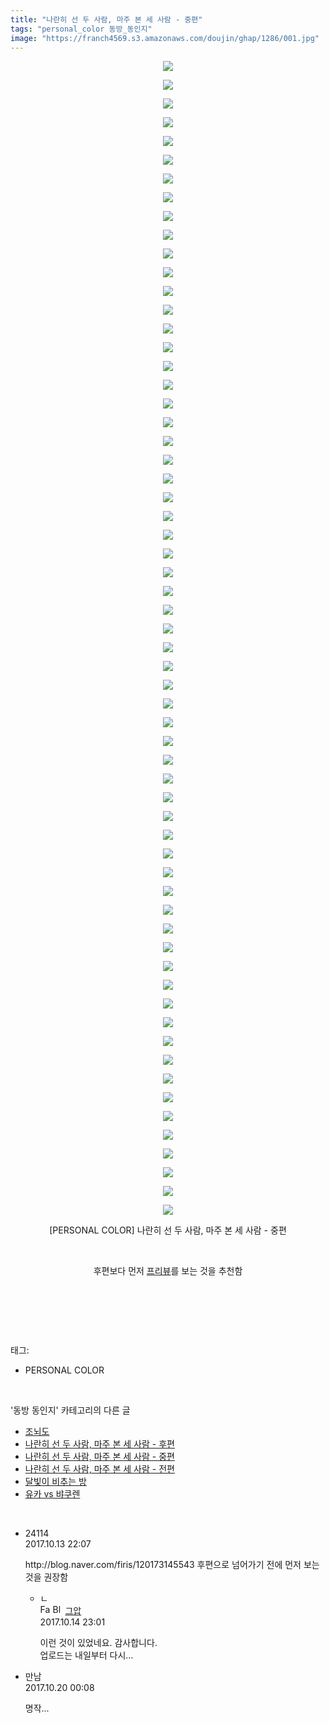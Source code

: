 ```yaml
---
title: "나란히 선 두 사람, 마주 본 세 사람 - 중편"
tags: "personal_color 동방_동인지"
image: "https://franch4569.s3.amazonaws.com/doujin/ghap/1286/001.jpg"
---
```

<div class="article">
<p style="text-align: center; clear: none; float: none;"><img src="{{ site.imgserver2 }}/ghap/1286/001.jpg"/></p>
<p style="text-align: center; clear: none; float: none;"><img src="{{ site.imgserver2 }}/ghap/1286/002.jpg"/></p>
<p style="text-align: center; clear: none; float: none;"><img src="{{ site.imgserver2 }}/ghap/1286/003.jpg"/></p>
<p style="text-align: center; clear: none; float: none;"><img src="{{ site.imgserver2 }}/ghap/1286/004.jpg"/></p>
<p style="text-align: center; clear: none; float: none;"><img src="{{ site.imgserver2 }}/ghap/1286/005.jpg"/></p>
<p style="text-align: center; clear: none; float: none;"><img src="{{ site.imgserver2 }}/ghap/1286/006.jpg"/></p>
<p style="text-align: center; clear: none; float: none;"><img src="{{ site.imgserver2 }}/ghap/1286/007.jpg"/></p>
<p style="text-align: center; clear: none; float: none;"><img src="{{ site.imgserver2 }}/ghap/1286/008.jpg"/></p>
<p style="text-align: center; clear: none; float: none;"><img src="{{ site.imgserver2 }}/ghap/1286/009.jpg"/></p>
<p style="text-align: center; clear: none; float: none;"><img src="{{ site.imgserver2 }}/ghap/1286/010.jpg"/></p>
<p style="text-align: center; clear: none; float: none;"><img src="{{ site.imgserver2 }}/ghap/1286/011.jpg"/></p>
<p style="text-align: center; clear: none; float: none;"><img src="{{ site.imgserver2 }}/ghap/1286/012.jpg"/></p>
<p style="text-align: center; clear: none; float: none;"><img src="{{ site.imgserver2 }}/ghap/1286/013.jpg"/></p>
<p style="text-align: center; clear: none; float: none;"><img src="{{ site.imgserver2 }}/ghap/1286/014.jpg"/></p>
<p style="text-align: center; clear: none; float: none;"><img src="{{ site.imgserver2 }}/ghap/1286/015.jpg"/></p>
<p style="text-align: center; clear: none; float: none;"><img src="{{ site.imgserver2 }}/ghap/1286/016.jpg"/></p>
<p style="text-align: center; clear: none; float: none;"><img src="{{ site.imgserver2 }}/ghap/1286/017.jpg"/></p>
<p style="text-align: center; clear: none; float: none;"><img src="{{ site.imgserver2 }}/ghap/1286/018.jpg"/></p>
<p style="text-align: center; clear: none; float: none;"><img src="{{ site.imgserver2 }}/ghap/1286/019.jpg"/></p>
<p style="text-align: center; clear: none; float: none;"><img src="{{ site.imgserver2 }}/ghap/1286/020.jpg"/></p>
<p style="text-align: center; clear: none; float: none;"><img src="{{ site.imgserver2 }}/ghap/1286/021.jpg"/></p>
<p style="text-align: center; clear: none; float: none;"><img src="{{ site.imgserver2 }}/ghap/1286/022.jpg"/></p>
<p style="text-align: center; clear: none; float: none;"><img src="{{ site.imgserver2 }}/ghap/1286/023.jpg"/></p>
<p style="text-align: center; clear: none; float: none;"><img src="{{ site.imgserver2 }}/ghap/1286/024.jpg"/></p>
<p style="text-align: center; clear: none; float: none;"><img src="{{ site.imgserver2 }}/ghap/1286/025.jpg"/></p>
<p style="text-align: center; clear: none; float: none;"><img src="{{ site.imgserver2 }}/ghap/1286/026.jpg"/></p>
<p style="text-align: center; clear: none; float: none;"><img src="{{ site.imgserver2 }}/ghap/1286/027.jpg"/></p>
<p style="text-align: center; clear: none; float: none;"><img src="{{ site.imgserver2 }}/ghap/1286/028.jpg"/></p>
<p style="text-align: center; clear: none; float: none;"><img src="{{ site.imgserver2 }}/ghap/1286/029.jpg"/></p>
<p style="text-align: center; clear: none; float: none;"><img src="{{ site.imgserver2 }}/ghap/1286/030.jpg"/></p>
<p style="text-align: center; clear: none; float: none;"><img src="{{ site.imgserver2 }}/ghap/1286/031.jpg"/></p>
<p style="text-align: center; clear: none; float: none;"><img src="{{ site.imgserver2 }}/ghap/1286/032.jpg"/></p>
<p style="text-align: center; clear: none; float: none;"><img src="{{ site.imgserver2 }}/ghap/1286/033.jpg"/></p>
<p style="text-align: center; clear: none; float: none;"><img src="{{ site.imgserver2 }}/ghap/1286/034.jpg"/></p>
<p style="text-align: center; clear: none; float: none;"><img src="{{ site.imgserver2 }}/ghap/1286/035.jpg"/></p>
<p style="text-align: center; clear: none; float: none;"><img src="{{ site.imgserver2 }}/ghap/1286/036.jpg"/></p>
<p style="text-align: center; clear: none; float: none;"><img src="{{ site.imgserver2 }}/ghap/1286/037.jpg"/></p>
<p style="text-align: center; clear: none; float: none;"><img src="{{ site.imgserver2 }}/ghap/1286/038.jpg"/></p>
<p style="text-align: center; clear: none; float: none;"><img src="{{ site.imgserver2 }}/ghap/1286/039.jpg"/></p>
<p style="text-align: center; clear: none; float: none;"><img src="{{ site.imgserver2 }}/ghap/1286/040.jpg"/></p>
<p style="text-align: center; clear: none; float: none;"><img src="{{ site.imgserver2 }}/ghap/1286/041.jpg"/></p>
<p style="text-align: center; clear: none; float: none;"><img src="{{ site.imgserver2 }}/ghap/1286/042.jpg"/></p>
<p style="text-align: center; clear: none; float: none;"><img src="{{ site.imgserver2 }}/ghap/1286/043.jpg"/></p>
<p style="text-align: center; clear: none; float: none;"><img src="{{ site.imgserver2 }}/ghap/1286/044.jpg"/></p>
<p style="text-align: center; clear: none; float: none;"><img src="{{ site.imgserver2 }}/ghap/1286/045.jpg"/></p>
<p style="text-align: center; clear: none; float: none;"><img src="{{ site.imgserver2 }}/ghap/1286/046.jpg"/></p>
<p style="text-align: center; clear: none; float: none;"><img src="{{ site.imgserver2 }}/ghap/1286/047.jpg"/></p>
<p style="text-align: center; clear: none; float: none;"><img src="{{ site.imgserver2 }}/ghap/1286/048.jpg"/></p>
<p style="text-align: center; clear: none; float: none;"><img src="{{ site.imgserver2 }}/ghap/1286/049.jpg"/></p>
<p style="text-align: center; clear: none; float: none;"><img src="{{ site.imgserver2 }}/ghap/1286/050.jpg"/></p>
<p style="text-align: center; clear: none; float: none;"><img src="{{ site.imgserver2 }}/ghap/1286/051.jpg"/></p>
<p style="text-align: center; clear: none; float: none;"><img src="{{ site.imgserver2 }}/ghap/1286/052.jpg"/></p>
<p style="text-align: center; clear: none; float: none;"><img src="{{ site.imgserver2 }}/ghap/1286/053.jpg"/></p>
<p style="text-align: center; clear: none; float: none;"><img src="{{ site.imgserver2 }}/ghap/1286/054.jpg"/></p>
<p style="text-align: center; clear: none; float: none;"><img src="{{ site.imgserver2 }}/ghap/1286/055.jpg"/></p>
<p style="text-align: center; clear: none; float: none;"><img src="{{ site.imgserver2 }}/ghap/1286/056.jpg"/></p>
<p style="text-align: center; clear: none; float: none;"><img src="{{ site.imgserver2 }}/ghap/1286/057.jpg"/></p>
<p style="text-align: center; clear: none; float: none;"><img src="{{ site.imgserver2 }}/ghap/1286/058.jpg"/></p>
<p style="text-align: center; clear: none; float: none;"><img src="{{ site.imgserver2 }}/ghap/1286/059.jpg"/></p>
<p style="text-align: center; clear: none; float: none;"><img src="{{ site.imgserver2 }}/ghap/1286/060.jpg"/></p>
<p style="text-align: center; clear: none; float: none;"><img src="{{ site.imgserver2 }}/ghap/1286/061.jpg"/></p>
<p style="text-align: center; clear: none; float: none;"><img src="{{ site.imgserver2 }}/ghap/1286/062.jpg"/></p>
<p style="text-align: center; clear: none; float: none;">[PERSONAL COLOR] 나란히 선 두 사람, 마주 본 세 사람 - 중편</p>
<p style="text-align: center; clear: none; float: none;"><br/></p>
<p style="text-align: center; clear: none; float: none;">후편보다 먼저 <a class="tx-link" href="http://ghaptouhou.tistory.com/3852" target="_blank">프리뷰</a>를 보는 것을 추천함</p>
<p style="text-align: center; clear: none; float: none;"><br/></p>
<p><br/></p>
</div><br/>
<div class="tagTrail">
<p>태그: </p>
<ul>
<li>PERSONAL COLOR</li>
</ul>
</div><br/>
<div class="another">
<p>'동방 동인지' 카테고리의 다른 글</p>
<ul>
<li><a href="/ghap_1288">조뇌도</a></li>
<li><a href="/ghap_1287">나란히 선 두 사람, 마주 본 세 사람 - 후편</a></li>
<li><a href="/ghap_1286">나란히 선 두 사람, 마주 본 세 사람 - 중편</a></li>
<li><a href="/ghap_1285">나란히 선 두 사람, 마주 본 세 사람 - 전편</a></li>
<li><a href="/ghap_1284">달빛이 비추는 방</a></li>
<li><a href="/ghap_1283">유카 vs 뱌쿠렌</a></li>
</ul>
</div><br/>
<div class="cb_module cb_fluid">
<div class="cb_wrt cb_profile">
<div class="comment">
<ul>
<li class="cb_thumb_off" id="comment15104516">
<div class="cb_comment_area">
<div class="cb_info_area">
<div class="cb_section">
<span class="cb_nick_name">24114</span>
</div>
<div class="cb_section">
<span class="cb_date">2017.10.13 22:07 </span>
</div>
</div>
<div class="cb_dsc_comment">
<p class="cb_dsc">
											http://blog.naver.com/firis/120173145543 후편으로 넘어가기 전에 먼저 보는 것을 권장함
										</p>
</div>
<ul>
<li class="cb_thumb_off" id="comment15105468">
<span class="cb_bu_subnode">ㄴ</span>
<div class="cb_comment_area">
<div class="cb_info_area">
<div class="cb_section">
<span class="cb_nick_name"><img alt="Favicon of https://ghaptouhou.tistory.com" height="16" onerror="this.onerror=null;this.parentNode.removeChild(this)" src="https://ghaptouhou.tistory.com/favicon.ico" width="16"/> <img alt="BlogIcon" height="16" onerror="this.parentNode.removeChild(this)" src="https://ghaptouhou.tistory.com/index.gif" width="16"/> <a href="https://ghaptouhou.tistory.com" onclick="return openLinkInNewWindow(this)"> 그압</a><span class="tistoryProfileLayerTrigger" onclick='TistoryProfile.show(event, this, {"title":"\uc800\uae30 \uc774\uac70 \ub098\uc911\uc5d0 \uc218\uc815 \uac00\ub2a5\ud558\ub098\uc694","url":"https:\/\/ghap.tistory.com","nickname":"\uadf8\uc555","items":[]}); return false;'></span></span>
</div>
<div class="cb_section">
<span class="cb_date">2017.10.14 23:01 </span>
</div>
</div>
<div class="cb_dsc_comment">
<p class="cb_dsc">
																이런 것이 있었네요. 감사합니다.<br/>
업로드는 내일부터 다시...
															</p>
</div>
</div>
</li>
</ul>
</div></li>
<li class="cb_thumb_off" id="comment15109627">
<div class="cb_comment_area">
<div class="cb_info_area">
<div class="cb_section">
<span class="cb_nick_name">만남</span>
</div>
<div class="cb_section">
<span class="cb_date">2017.10.20 00:08 </span>
</div>
</div>
<div class="cb_dsc_comment">
<p class="cb_dsc">
											명작...
										</p>
</div>
</div></li>
</ul>
</div>
</div><!-- commentList close -->
</div><br/>
